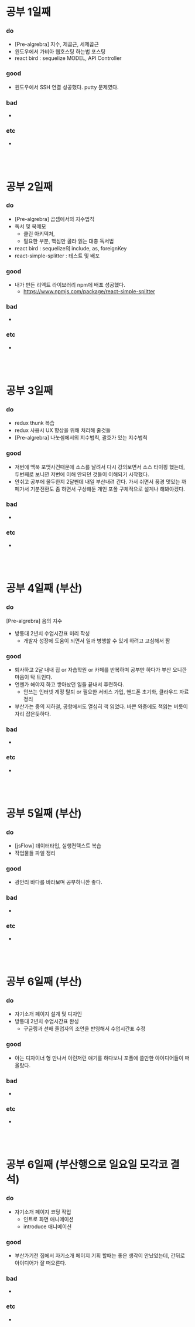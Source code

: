 
# 공부 1일째 
### do
- [Pre-algrebra] 지수, 제곱근, 세제곱근
- 윈도우에서 가비아 웹호스팅 하는법 포스팅 
- react bird : sequelize MODEL, API Controller

### good
- 윈도우에서 SSH 연결 성공했다. putty 문제였다.

### bad
- 

### etc
- 

<br /><br />

# 공부 2일째 
### do
- [Pre-algrebra] 곱셈에서의 지수법칙
- 독서 및 북메모
  - 클린 아키텍처,
  - 필요한 부분, 핵심만 골라 읽는 대충 독서법
- react bird : sequelize의 include, as, foreignKey
- react-simple-splitter : 테스트 및 배포

### good
- 내가 만든 리액트 라이브러리 npm에 배포 성공했다.
  - https://www.npmjs.com/package/react-simple-splitter

### bad
- 

### etc
-

<br /><br />

# 공부 3일째 
### do
- redux thunk 복습
- redux 사용시 UX 향상을 위해 처리해 줄것들
- [Pre-algrebra] 나눗셈에서의 지수법칙, 괄호가 있는 지수법칙

### good
- 저번에 맥북 포맷사건때문에 소스를 날려서 다시 강의보면서 소스 타이핑 했는데, 두번째로 보니깐 저번에 이해 안되던 것들이 이해되기 시작했다.
- 안쉬고 공부에 몰두한지 2달짼데 내일 부산내려 간다. 가서 쉬면서 풍경 멋있는 까페가서 기분전환도 좀 하면서 구상해둔 개인 포폴 구체적으로 설계나 해봐야겠다.

### bad
- 

### etc
-

<br /><br />

# 공부 4일째 (부산)
### do
[Pre-algrebra] 음의 지수
- 방통대 2년치 수업시간표 미리 작성
  - 개발자 성장에 도움이 되면서 일과 병행할 수 있게 하려고 고심해서 짬

### good
- 퇴사하고 2달 내내 집 or 자습학원 or 카페를 반복하며 공부만 하다가 부산 오니깐 마음이 탁 트인다.
- 언젠가 해야지 하고 쌓아놨던 일들 끝내서 후련하다.
  - 안쓰는 인터넷 계정 탈퇴 or 필요한 서비스 가입, 핸드폰 초기화, 클라우드 자료정리
- 부산가는 중의 지하철, 공항에서도 열심히 책 읽었다. 바쁜 와중에도 책읽는 버릇이 자리 잡은듯하다.

### bad
- 

### etc
- 

<br /><br />

# 공부 5일째 (부산)
### do
- [jsFlow] 데이터타입, 실행컨텍스트 복습
- 작업물들 파일 정리

### good
- 광안리 바다를 바라보며 공부하니깐 좋다.

### bad
- 

### etc
- 

<br /><br />

# 공부 6일째 (부산)
### do
- 자기소개 페이지 설계 및 디자인
- 방통대 2년치 수업시간표 완성
  - 구글링과 선배 졸업자의 조언을 반영해서 수업시간표 수정

### good
- 아는 디자이너 형 만나서 이런저런 얘기를 하다보니 포폴에 쓸만한 아이디어들이 떠올랐다.
 
### bad
-

### etc
-

<br /><br />

# 공부 6일째 (부산행으로 일요일 모각코 결석)
### do
- 자기소개 페이지 코딩 작업
  - 인트로 화면 애니메이션
  - introduce 애니메이션
### good
- 부산가기전 집에서 자기소개 페이지 기획 할때는 좋은 생각이 안났었는데, 간뒤로 아이디어가 잘 떠오른다.

### bad
- 

### etc
-

<br /><br />

